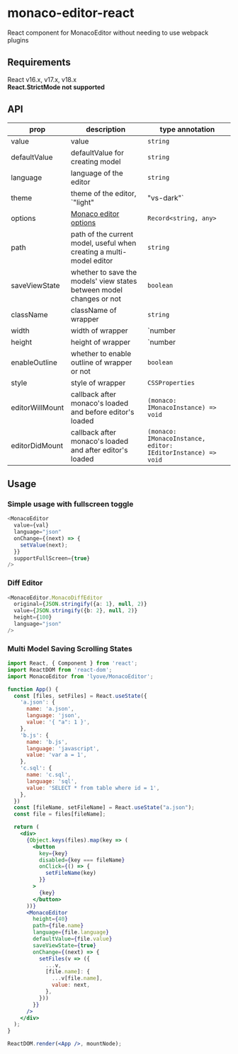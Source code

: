 # monaco-editor-react
React component for MonacoEditor without needing to use webpack plugins

## Requirements
React v16.x, v17.x, v18.x  
**React.StrictMode not supported**

## API

| prop  | description  | type annotation |
| --- | --- | --- |
| value | value | `string` |
| defaultValue | defaultValue for creating model | `string` |
| language | language of the editor | `string` |
| theme | theme of the editor, `"light" | "vs-dark"` | `string` |
| options | [Monaco editor options](https://microsoft.github.io/monaco-editor/) | `Record<string, any>` |
| path | path of the current model, useful when creating a multi-model editor | `string` |
| saveViewState | whether to save the models' view states between model changes or not | `boolean` |
| className | className of wrapper | `string` |
| width | width of wrapper | `number | string` |
| height | height of wrapper | `number | string` |
| enableOutline | whether to enable outline of wrapper or not | `boolean` |
| style | style of wrapper | `CSSProperties` |
| editorWillMount | callback after monaco's loaded and before editor's loaded | `(monaco: IMonacoInstance) => void` |
| editorDidMount | callback after monaco's loaded and after editor's loaded | `(monaco: IMonacoInstance, editor: IEditorInstance) => void` |

## Usage

### Simple usage with fullscreen toggle

```typescript
<MonacoEditor
  value={val}
  language="json"
  onChange={(next) => {
    setValue(next);
  }}
  supportFullScreen={true}
/>
```

### Diff Editor

```typescript
<MonacoEditor.MonacoDiffEditor
  original={JSON.stringify({a: 1}, null, 2)}
  value={JSON.stringify({b: 2}, null, 2)}
  height={100}
  language="json"
/>
```

### Multi Model Saving Scrolling States

```jsx
import React, { Component } from 'react';
import ReactDOM from 'react-dom';
import MonacoEditor from 'lyove/MonacoEditor';

function App() {
  const [files, setFiles] = React.useState({
    'a.json': {
      name: 'a.json',
      language: 'json',
      value: '{ "a": 1 }',
    },
    'b.js': {
      name: 'b.js',
      language: 'javascript',
      value: 'var a = 1',
    },
    'c.sql': {
      name: 'c.sql',
      language: 'sql',
      value: 'SELECT * from table where id = 1',
    },
  })
  const [fileName, setFileName] = React.useState("a.json");
  const file = files[fileName];

  return (
    <div>
      {Object.keys(files).map(key => (
        <button
          key={key}
          disabled={key === fileName}
          onClick={() => {
            setFileName(key)
          }}
        >
          {key}
        </button>
      ))}
      <MonacoEditor
        height={40}
        path={file.name}
        language={file.language}
        defaultValue={file.value}
        saveViewState={true}
        onChange={(next) => {
          setFiles(v => ({
            ...v,
            [file.name]: {
              ...v[file.name],
              value: next,
            },
          }))
        }}
      />
    </div>
  );
}

ReactDOM.render(<App />, mountNode);
```
